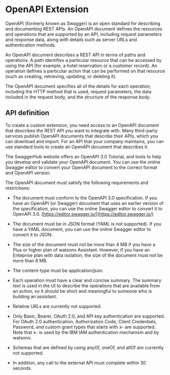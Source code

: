 # OpenAPI  Extension

OpenAPI (formerly known as Swagger) is an open standard for describing and documenting REST APIs. An OpenAPI document defines the resources and operations that are supported by an API, including request parameters and response data, along with details such as server URLs and authentication methods.

An OpenAPI document describes a REST API in terms of paths and operations. A path identifies a particular resource that can be accessed by using the API (for example, a hotel reservation or a customer record). An operation defines a particular action that can be performed on that resource (such as creating, retrieving, updating, or deleting it).

The OpenAPI document specifies all of the details for each operation, including the HTTP method that is used, request parameters, the data included in the request body, and the structure of the response body.

## API definition

To create a custom extension, you need access to an OpenAPI document that describes the REST API you want to integrate with. Many third-party services publish OpenAPI documents that describe their APIs, which you can download and import. For an API that your company maintains, you can use standard tools to create an OpenAPI document that describes it.

The SwaggerHub website offers an OpenAPI 3.0 Tutorial, and tools to help you develop and validate your OpenAPI document. You can use the online Swagger editor to convert your OpenAPI document to the correct format and OpenAPI version.

The OpenAPI document must satisfy the following requirements and restrictions:

- The document must conform to the OpenAPI 3.0 specification. If you have an OpenAPI (or Swagger) document that uses an     earlier version of the specification, you can use the online Swagger editor to convert it to OpenAPI 3.0.
[https://editor.swagger.io/](https://editor.swagger.io/)

- The document must be in JSON format (YAML is not supported). If you have a YAML document, you can use the online Swagger editor to convert it to JSON.

- The size of the document must not be more than 4 MB if you have a Plus or higher plan of watsonx Assistant. However, if you have an Enteprise plan with data isolation, the size of the document must not be more than 8 MB.

- The content-type must be application/json.
- Each operation must have a clear and concise summary. The summary text is used in the UI to describe the operations that are available from an action, so it should be short and meaningful to someone who is building an assistant.
- Relative URLs are currently not supported.
- Only Basic, Bearer, OAuth 2.0, and API key authentication are supported.
    For OAuth 2.0 authentication, Authorization Code, Client Credentials, Password, and custom grant types that starts with x- are supported. Note that x- is used by the IBM IAM authentication mechanism and by watsonx.
- Schemas that are defined by using anyOf, oneOf, and allOf are currently not supported.

- In addition, any call to the external API must complete within 30 seconds.